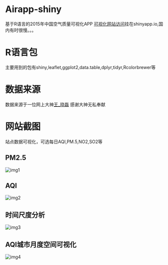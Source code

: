 # Airapp-shiny
基于R语言的2015年中国空气质量可视化APP
[可视化网站访问](https://jiangqutu.shinyapps.io/china_air2015/)挂在shinyapp.io,国内有时很慢。。。
# R语言包
主要用到的包有shiny,leaflet,ggplot2,data.table,dplyr,tidyr,Rcolorbrewer等
# 数据来源
数据来源于一位网上大神[王_晓磊](http://weibo.com/xiaoleiwang?from=profile&wvr=6&is_all=1)
感谢大神无私奉献
# 网站截图
站点数据可视化，可选每日AQI,PM.5,NO2,SO2等
## PM2.5
![img1](http://om88hgdgg.bkt.clouddn.com/image/gitgit_pm.png)
## AQI
![img2](http://om88hgdgg.bkt.clouddn.com/image/gitgit_aqi.png)
## 时间尺度分析
![img3](http://om88hgdgg.bkt.clouddn.com/image/gitgit_point.png)
## AQI城市月度空间可视化
![img4](http://om88hgdgg.bkt.clouddn.com/image/gitgit_spatial.png)
